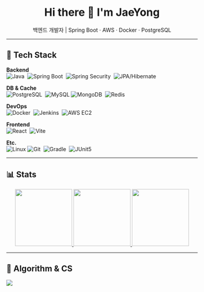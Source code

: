 <!-- 프로필 헤더 -->
<div align="center">
  
  <h1>Hi there 👋 I'm JaeYong</h1>
  <p>백엔드 개발자 | Spring Boot · AWS · Docker · PostgreSQL</p>
  
</div>

---

## 🔧 Tech Stack
**Backend**  
![Java](https://img.shields.io/badge/Java-007396?logo=openjdk&logoColor=white)&nbsp;
![Spring Boot](https://img.shields.io/badge/Spring%20Boot-6DB33F?logo=springboot&logoColor=white)&nbsp;
![Spring Security](https://img.shields.io/badge/Spring%20Security-6DB33F?logo=springsecurity&logoColor=white)&nbsp;
![JPA/Hibernate](https://img.shields.io/badge/JPA%2FHibernate-59666C?logo=hibernate&logoColor=white)

**DB & Cache**  
![PostgreSQL](https://img.shields.io/badge/PostgreSQL-4169E1?logo=postgresql&logoColor=white)&nbsp;
![MySQL](https://img.shields.io/badge/MySQL-4479A1?logo=mysql&logoColor=white)
![MongoDB](https://img.shields.io/badge/MongoDB-47A248?logo=mongodb&logoColor=white)&nbsp;
![Redis](https://img.shields.io/badge/Redis-DC382D?logo=redis&logoColor=white)

**DevOps**  
![Docker](https://img.shields.io/badge/Docker-2496ED?logo=docker&logoColor=white)&nbsp;
![Jenkins](https://img.shields.io/badge/Jenkins-D24939?logo=jenkins&logoColor=white)&nbsp;
![AWS EC2](https://img.shields.io/badge/AWS%20EC2-FF9900?logo=amazon-aws&logoColor=white)

**Frontend**  
![React](https://img.shields.io/badge/React-61DAFB?logo=react&logoColor=000)&nbsp;
![Vite](https://img.shields.io/badge/Vite-646CFF?logo=vite&logoColor=white)

**Etc.**  
![Linux](https://img.shields.io/badge/Linux-FCC624?logo=linux&logoColor=black)
![Git](https://img.shields.io/badge/Git-F05032?logo=git&logoColor=white)&nbsp;
![Gradle](https://img.shields.io/badge/Gradle-02303A?logo=gradle&logoColor=white)&nbsp;
![JUnit5](https://img.shields.io/badge/JUnit5-25A162?logo=junit5&logoColor=white)

---

## 📊 Stats
<div align="center">

  <!-- Top Langs -->
  <a href="https://github.com/anuraghazra/github-readme-stats">
    <img height="150" src="https://github-readme-stats.vercel.app/api/top-langs/?username=IMjaeyongpark&layout=compact&hide=html,css&langs_count=8" />
  </a>

  <!-- GitHub Stats -->
  <a href="https://github.com/anuraghazra/github-readme-stats">
    <img height="150" src="https://github-readme-stats.vercel.app/api?username=IMjaeyongpark&show_icons=true&include_all_commits=true&count_private=true" />
  </a>

  <!-- Streak (선택) -->
  <a href="https://git.io/streak-stats">
    <img height="150" src="https://streak-stats.demolab.com?user=IMjaeyongpark" />
  </a>
  
</div>

---

## 🧠 Algorithm & CS
<a href="https://solved.ac/jaeyong36">
  <img src="http://mazassumnida.wtf/api/v2/generate_badge?boj=jaeyong36" />
</a>

<!-- Fun: 깃허브 잔디 스네이크 (옵션) -->
<!--
![snake gif](https://github.com/IMjaeyongpark/IMjaeyongpark/blob/output/github-contribution-grid-snake.svg)
-->

<!-- 방문자 수 카운터는 맨 위에 있음 -->
